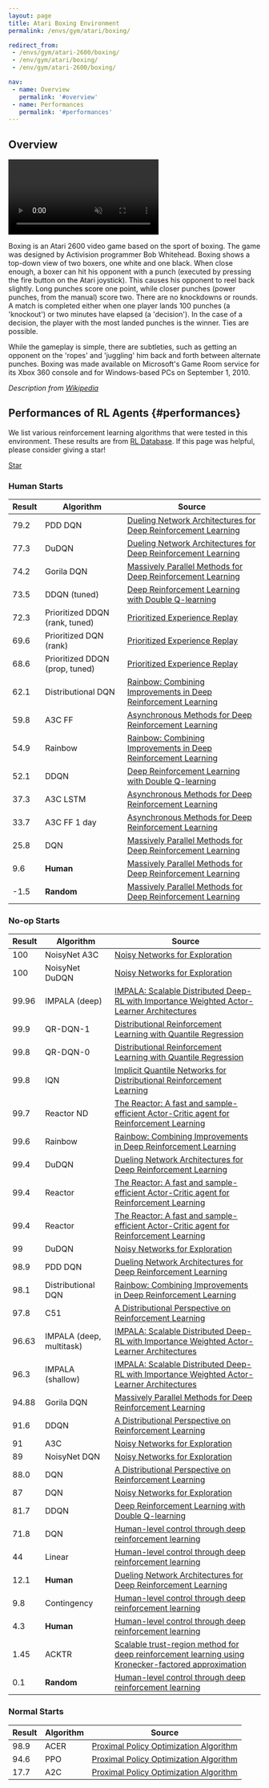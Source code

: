 ```yaml
---
layout: page
title: Atari Boxing Environment
permalink: /envs/gym/atari/boxing/

redirect_from:
 - /envs/gym/atari-2600/boxing/
 - /env/gym/atari/boxing/
 - /env/gym/atari-2600/boxing/

nav:
 - name: Overview
   permalink: '#overview'
 - name: Performances
   permalink: '#performances'
---
```



## Overview

<video autoplay muted loop controls>
  <source src="{{ 'assets/_pages/envs/gym/atari/boxing.mp4' | absolute_url }}" type="video/mp4">
</video>

Boxing is an Atari 2600 video game based on the sport of boxing. The game was designed by Activision programmer Bob Whitehead. Boxing shows a top-down view of two boxers, one white and one black. When close enough, a boxer can hit his opponent with a punch (executed by pressing the fire button on the Atari joystick). This causes his opponent to reel back slightly. Long punches score one point, while closer punches (power punches, from the manual) score two. There are no knockdowns or rounds. A match is completed either when one player lands 100 punches (a 'knockout') or two minutes have elapsed (a 'decision'). In the case of a decision, the player with the most landed punches is the winner. Ties are possible.

While the gameplay is simple, there are subtleties, such as getting an opponent on the 'ropes' and 'juggling' him back and forth between alternate punches. Boxing was made available on Microsoft's Game Room service for its Xbox 360 console and for Windows-based PCs on September 1, 2010.

*Description from [Wikipedia](https://en.wikipedia.org/wiki/Boxing_(1980_video_game))*


## Performances of RL Agents {#performances}

We list various reinforcement learning algorithms that were tested in this environment. These results are from [RL Database](https://github.com/seungjaeryanlee/rldb). If this page was helpful, please consider giving a star!

<!-- Place this tag where you want the button to render. -->
<a class="github-button" href="https://github.com/seungjaeryanlee/rldb" data-icon="octicon-star" data-size="large" data-show-count="true" aria-label="Star seungjaeryanlee/rldb on GitHub">Star</a>
<!-- Place this tag in your head or just before your close body tag. -->
<script async defer src="https://buttons.github.io/buttons.js"></script>

### Human Starts

| Result | Algorithm | Source |
|--------|-----------|--------|
| 79.2 | PDD DQN | [Dueling Network Architectures for Deep Reinforcement Learning](https://arxiv.org/abs/1511.06581) |
| 77.3 | DuDQN | [Dueling Network Architectures for Deep Reinforcement Learning](https://arxiv.org/abs/1511.06581) |
| 74.2 | Gorila DQN | [Massively Parallel Methods for Deep Reinforcement Learning](https://arxiv.org/abs/1507.04296) |
| 73.5 | DDQN (tuned) | [Deep Reinforcement Learning with Double Q-learning](https://arxiv.org/abs/1509.06461) |
| 72.3 | Prioritized DDQN (rank, tuned) | [Prioritized Experience Replay](https://arxiv.org/abs/1511.05952) |
| 69.6 | Prioritized DQN (rank) | [Prioritized Experience Replay](https://arxiv.org/abs/1511.05952) |
| 68.6 | Prioritized DDQN (prop, tuned) | [Prioritized Experience Replay](https://arxiv.org/abs/1511.05952) |
| 62.1 | Distributional DQN | [Rainbow: Combining Improvements in Deep Reinforcement Learning](https://arxiv.org/abs/1710.02298) |
| 59.8 | A3C FF | [Asynchronous Methods for Deep Reinforcement Learning](https://arxiv.org/abs/1602.01783) |
| 54.9 | Rainbow | [Rainbow: Combining Improvements in Deep Reinforcement Learning](https://arxiv.org/abs/1710.02298) |
| 52.1 | DDQN | [Deep Reinforcement Learning with Double Q-learning](https://arxiv.org/abs/1509.06461) |
| 37.3 | A3C LSTM | [Asynchronous Methods for Deep Reinforcement Learning](https://arxiv.org/abs/1602.01783) |
| 33.7 | A3C FF 1 day | [Asynchronous Methods for Deep Reinforcement Learning](https://arxiv.org/abs/1602.01783) |
| 25.8 | DQN | [Massively Parallel Methods for Deep Reinforcement Learning](https://arxiv.org/abs/1507.04296) |
| 9.6 | **Human** | [Massively Parallel Methods for Deep Reinforcement Learning](https://arxiv.org/abs/1507.04296) |
| -1.5 | **Random** | [Massively Parallel Methods for Deep Reinforcement Learning](https://arxiv.org/abs/1507.04296) |


### No-op Starts

| Result | Algorithm | Source |
|--------|-----------|--------|
| 100 | NoisyNet A3C | [Noisy Networks for Exploration](https://arxiv.org/abs/1706.10295) |
| 100 | NoisyNet DuDQN | [Noisy Networks for Exploration](https://arxiv.org/abs/1706.10295) |
| 99.96 | IMPALA (deep) | [IMPALA: Scalable Distributed Deep-RL with Importance Weighted Actor-Learner Architectures](https://arxiv.org/abs/1802.01561) |
| 99.9 | QR-DQN-1 | [Distributional Reinforcement Learning with Quantile Regression](https://arxiv.org/abs/1710.10044) |
| 99.8 | QR-DQN-0 | [Distributional Reinforcement Learning with Quantile Regression](https://arxiv.org/abs/1710.10044) |
| 99.8 | IQN | [Implicit Quantile Networks for Distributional Reinforcement Learning](https://arxiv.org/abs/1806.06923) |
| 99.7 | Reactor ND | [The Reactor: A fast and sample-efficient Actor-Critic agent for Reinforcement Learning](https://arxiv.org/abs/1704.04651) |
| 99.6 | Rainbow | [Rainbow: Combining Improvements in Deep Reinforcement Learning](https://arxiv.org/abs/1710.02298) |
| 99.4 | DuDQN | [Dueling Network Architectures for Deep Reinforcement Learning](https://arxiv.org/abs/1511.06581) |
| 99.4 | Reactor | [The Reactor: A fast and sample-efficient Actor-Critic agent for Reinforcement Learning](https://arxiv.org/abs/1704.04651) |
| 99.4 | Reactor | [The Reactor: A fast and sample-efficient Actor-Critic agent for Reinforcement Learning](https://arxiv.org/abs/1704.04651) |
| 99 | DuDQN | [Noisy Networks for Exploration](https://arxiv.org/abs/1706.10295) |
| 98.9 | PDD DQN | [Dueling Network Architectures for Deep Reinforcement Learning](https://arxiv.org/abs/1511.06581) |
| 98.1 | Distributional DQN | [Rainbow: Combining Improvements in Deep Reinforcement Learning](https://arxiv.org/abs/1710.02298) |
| 97.8 | C51 | [A Distributional Perspective on Reinforcement Learning](https://arxiv.org/abs/1707.06887) |
| 96.63 | IMPALA (deep, multitask) | [IMPALA: Scalable Distributed Deep-RL with Importance Weighted Actor-Learner Architectures](https://arxiv.org/abs/1802.01561) |
| 96.3 | IMPALA (shallow) | [IMPALA: Scalable Distributed Deep-RL with Importance Weighted Actor-Learner Architectures](https://arxiv.org/abs/1802.01561) |
| 94.88 | Gorila DQN | [Massively Parallel Methods for Deep Reinforcement Learning](https://arxiv.org/abs/1507.04296) |
| 91.6 | DDQN | [A Distributional Perspective on Reinforcement Learning](https://arxiv.org/abs/1707.06887) |
| 91 | A3C | [Noisy Networks for Exploration](https://arxiv.org/abs/1706.10295) |
| 89 | NoisyNet DQN | [Noisy Networks for Exploration](https://arxiv.org/abs/1706.10295) |
| 88.0 | DQN | [A Distributional Perspective on Reinforcement Learning](https://arxiv.org/abs/1707.06887) |
| 87 | DQN | [Noisy Networks for Exploration](https://arxiv.org/abs/1706.10295) |
| 81.7 | DDQN | [Deep Reinforcement Learning with Double Q-learning](https://arxiv.org/abs/1509.06461) |
| 71.8 | DQN | [Human-level control through deep reinforcement learning](https://storage.googleapis.com/deepmind-media/dqn/DQNNaturePaper.pdf) |
| 44 | Linear | [Human-level control through deep reinforcement learning](https://storage.googleapis.com/deepmind-media/dqn/DQNNaturePaper.pdf) |
| 12.1 | **Human** | [Dueling Network Architectures for Deep Reinforcement Learning](https://arxiv.org/abs/1511.06581) |
| 9.8 | Contingency | [Human-level control through deep reinforcement learning](https://storage.googleapis.com/deepmind-media/dqn/DQNNaturePaper.pdf) |
| 4.3 | **Human** | [Human-level control through deep reinforcement learning](https://storage.googleapis.com/deepmind-media/dqn/DQNNaturePaper.pdf) |
| 1.45 | ACKTR | [Scalable trust-region method for deep reinforcement learning using Kronecker-factored approximation](https://arxiv.org/abs/1708.05144) |
| 0.1 | **Random** | [Human-level control through deep reinforcement learning](https://storage.googleapis.com/deepmind-media/dqn/DQNNaturePaper.pdf) |


### Normal Starts

| Result | Algorithm | Source |
|--------|-----------|--------|
| 98.9 | ACER | [Proximal Policy Optimization Algorithm](https://arxiv.org/abs/1707.06347) |
| 94.6 | PPO | [Proximal Policy Optimization Algorithm](https://arxiv.org/abs/1707.06347) |
| 17.7 | A2C | [Proximal Policy Optimization Algorithm](https://arxiv.org/abs/1707.06347) |

